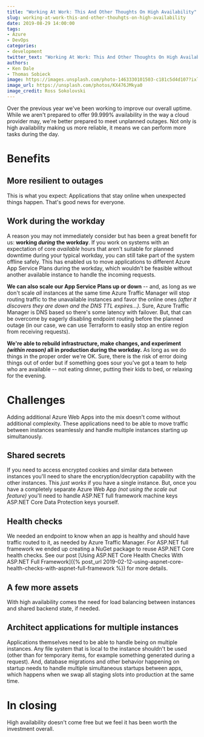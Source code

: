 ```yaml
---
title: "Working At Work: This And Other Thoughts On High Availability"
slug: working-at-work-this-and-other-thouhgts-on-high-availability
date: 2019-08-29 14:00:00
tags:
- Azure
- DevOps
categories:
- development
twitter_text: "Working At Work: This And Other Thoughts On High Availability"
authors: 
- Ken Dale
- Thomas Sobieck
image: https://images.unsplash.com/photo-1463330101503-c181c5d4d107?ixlib=rb-1.2.1&ixid=eyJhcHBfaWQiOjEyMDd9&auto=format&fit=crop&w=1000&q=80
image_url: https://unsplash.com/photos/KX476JMkya0
image_credit: Ross Sokolovski
---
```


Over the previous year we've been working to improve our overall uptime. While we aren't prepared to offer 99.999% availability in the way a cloud provider may, we're better prepared to meet unplanned outages. Not only is high availability making us more reliable, it means we can perform more tasks during the day.

# Benefits

## More resilient to outages

This is what you expect: Applications that stay online when unexpected things happen. That's good news for everyone.

## Work during the workday

A reason you may not immediately consider but has been a great benefit for us: **working *during* the workday**. If you work on systems with an expectation of core *available* hours that aren't suitable for planned downtime during your typical workday, you can still take part of the system offline safely. This has enabled us to move applications to different Azure App Service Plans during the workday, which wouldn't be feasible without another available instance to handle the incoming requests.

**We can also scale our App Service Plans up or down** -- and, as long as we don't scale *all* instances at the same time Azure Traffic Manager will stop routing traffic to the unavailable instances and favor the online ones *(after it discovers they are down and the DNS TTL expires...)*. Sure, Azure Traffic Manager is DNS based so there's some latency with failover. But, that can be overcome by eagerly disabling endpoint routing before the planned outage (in our case, we can use Terraform to easily stop an entire region from receiving requests).

**We're able to rebuild infrastructure, make changes, and experiment *(within reason)* all in production during the workday.** As long as we do things in the proper order we're OK. Sure, there is the risk of error doing things out of order but if something goes sour you've got a team to help who are available -- not eating dinner, putting their kids to bed, or relaxing for the evening.

# Challenges

Adding additional Azure Web Apps into the mix doesn't come without additional complexity. These applications need to be able to move traffic between instances seamlessly and handle multiple instances starting up simultanously.

## Shared secrets

If you need to access encrypted cookies and similar data between instances you'll need to share the encryption/decryption capability with the other instances. This *just works* if you have a single instance. But, once you have a completely separate Azure Web App *(not using the scale out feature)* you'll need to handle ASP.NET full framework machine keys ASP.NET Core Data Protection keys yourself.

## Health checks

We needed an endpoint to know when an app is healthy and should have traffic routed to it, as needed by Azure Traffic Manager. For ASP.NET full framework we ended up creating a NuGet package to reuse ASP.NET Core health checks. See our post [Using ASP.NET Core Health Checks With ASP.NET Full Framework]({% post_url 2019-02-12-using-aspnet-core-health-checks-with-aspnet-full-framework %}) for more details.

## A few more assets

With high availability comes the need for load balancing between instances and shared backend state, if needed.

## Architect applications for multiple instances

Applications themselves need to be able to handle being on multiple instances. Any file system that is local to the instance shouldn't be used (other than for temporary items, for example something generated during a request). And, database migrations and other behavior happening on startup needs to handle multiple simultaneous startups between apps, which happens when we swap all staging slots into production at the same time.

# In closing

High availability doesn't come free but we feel it has been worth the investment overall.
